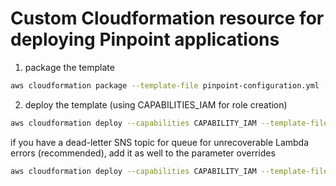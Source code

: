 # Custom Cloudformation resource for deploying Pinpoint applications

1. package the template

```bash
aws cloudformation package --template-file pinpoint-configuration.yml --output-template-file output.yml --s3-bucket $DEPLOYMENT_BUCKET_NAME
```

2. deploy the template (using CAPABILITIES_IAM for role creation)

```bash
aws cloudformation deploy --capabilities CAPABILITY_IAM --template-file output.yml --stack-name $STACK_NAME --parameter-overrides AppName=$APPLICATION_NAME 
```

if you have a dead-letter SNS topic for queue for unrecoverable Lambda errors (recommended), add it as well to the parameter overrides

```bash
aws cloudformation deploy --capabilities CAPABILITY_IAM --template-file output.yml --stack-name $STACK_NAME --parameter-overrides AppName=$APPLICATION_NAME DLQSNSTopicARN=$SNS_TOPIC_ARN
```
  


